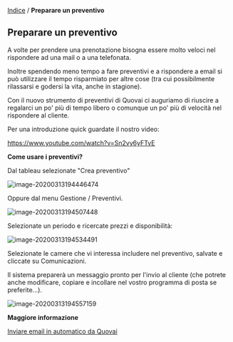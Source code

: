 [Indice](index.html) / **Preparare un preventivo**

## Preparare un preventivo

A volte per prendere una prenotazione bisogna essere molto veloci nel rispondere ad una mail o a una telefonata.

Inoltre spendendo meno tempo a fare preventivi e a rispondere a email si può utilizzare il tempo risparmiato per altre cose (tra cui possibilmente rilassarsi e godersi la vita, anche in stagione).

Con il nuovo strumento di preventivi di Quovai ci auguriamo di riuscire a regalarci un po' più di tempo libero o comunque un po' più di velocità nel rispondere al cliente.

Per una introduzione quick guardate il nostro video:

https://www.youtube.com/watch?v=Sn2vy6yFTvE  

**Come usare i preventivi?**

Dal tableau selezionate "Crea preventivo"

![image-20200313194446474](C:\Users\annem\AppData\Roaming\Typora\typora-user-images\image-20200313194446474.png)

Oppure dal menu Gestione / Preventivi.

![image-20200313194507448](C:\Users\annem\AppData\Roaming\Typora\typora-user-images\image-20200313194507448.png)

Selezionate un periodo e ricercate prezzi e disponibilità:

![image-20200313194534491](C:\Users\annem\AppData\Roaming\Typora\typora-user-images\image-20200313194534491.png)

Selezionate le camere che vi interessa includere nel preventivo, salvate e cliccate su Comunicazioni.

Il sistema preparerà un messaggio pronto per l'invio al cliente (che potrete anche modificare, copiare e incollare nel vostro programma di posta se preferite...).

![image-20200313194557159](C:\Users\annem\AppData\Roaming\Typora\typora-user-images\image-20200313194557159.png)

**Maggiore informazione**

[Inviare email in automatico da Quovai]()

[Video]: https://www.youtube.com/watch?v=Sn2vy6yFTvE	"Preventivi"

 

 